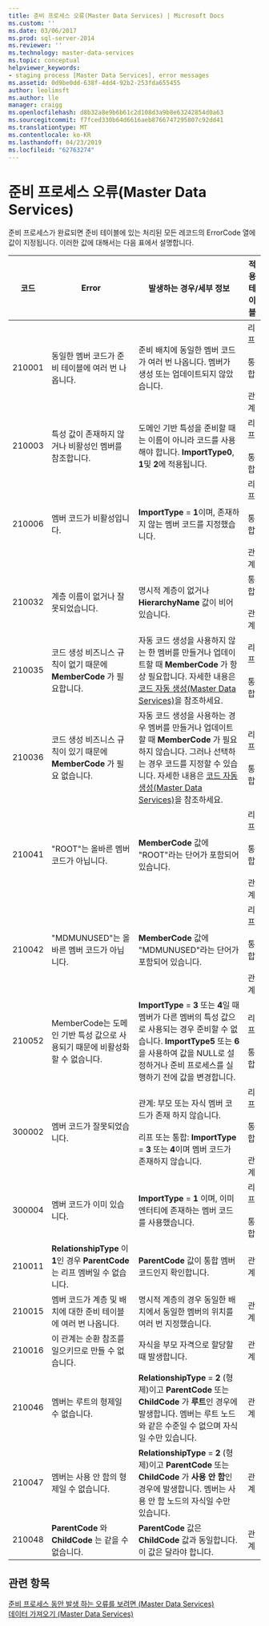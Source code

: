 ```yaml
---
title: 준비 프로세스 오류(Master Data Services) | Microsoft Docs
ms.custom: ''
ms.date: 03/06/2017
ms.prod: sql-server-2014
ms.reviewer: ''
ms.technology: master-data-services
ms.topic: conceptual
helpviewer_keywords:
- staging process [Master Data Services], error messages
ms.assetid: 0d9be0dd-638f-4dd4-92b2-253fda655455
author: leolimsft
ms.author: lle
manager: craigg
ms.openlocfilehash: d8b32a8e9b6b61c2d108d3a9b8e63242854d0a63
ms.sourcegitcommit: f7fced330b64d6616aeb8766747295807c92dd41
ms.translationtype: MT
ms.contentlocale: ko-KR
ms.lasthandoff: 04/23/2019
ms.locfileid: "62763274"
---
```

# <a name="staging-process-errors-master-data-services"></a>준비 프로세스 오류(Master Data Services)
  준비 프로세스가 완료되면 준비 테이블에 있는 처리된 모든 레코드의 ErrorCode 열에 값이 지정됩니다. 이러한 값에 대해서는 다음 표에서 설명합니다.  
  
|코드|Error|발생하는 경우/세부 정보|적용 테이블|  
|----------|-----------|--------------------------|----------------------|  
|210001|동일한 멤버 코드가 준비 테이블에 여러 번 나옵니다.|준비 배치에 동일한 멤버 코드가 여러 번 나옵니다. 멤버가 생성 또는 업데이트되지 않았습니다.|리프<br /><br /> 통합<br /><br /> 관계|  
|210003|특성 값이 존재하지 않거나 비활성인 멤버를 참조합니다.|도메인 기반 특성을 준비할 때는 이름이 아니라 코드를 사용해야 합니다. **ImportType0**, **1**및 **2**에 적용됩니다.|리프<br /><br /> 통합|  
|210006|멤버 코드가 비활성입니다.|**ImportType** = **1**이며, 존재하지 않는 멤버 코드를 지정했습니다.|리프<br /><br /> 통합<br /><br /> 관계|  
|210032|계층 이름이 없거나 잘못되었습니다.|명시적 계층이 없거나 **HierarchyName** 값이 비어 있습니다.|통합<br /><br /> 관계|  
|210035|코드 생성 비즈니스 규칙이 없기 때문에 **MemberCode** 가 필요합니다.|자동 코드 생성을 사용하지 않는 한 멤버를 만들거나 업데이트할 때 **MemberCode** 가 항상 필요합니다. 자세한 내용은 [코드 자동 생성&#40;Master Data Services&#41;](automatic-code-creation-master-data-services.md)을 참조하세요.|리프<br /><br /> 통합|  
|210036|코드 생성 비즈니스 규칙이 있기 때문에 **MemberCode** 가 필요 없습니다.|자동 코드 생성을 사용하는 경우 멤버를 만들거나 업데이트할 때 **MemberCode** 가 필요하지 않습니다. 그러나 선택하는 경우 코드를 지정할 수 있습니다. 자세한 내용은 [코드 자동 생성&#40;Master Data Services&#41;](automatic-code-creation-master-data-services.md)을 참조하세요.|리프<br /><br /> 통합|  
|210041|"ROOT"는 올바른 멤버 코드가 아닙니다.|**MemberCode** 값에 "ROOT"라는 단어가 포함되어 있습니다.|리프<br /><br /> 통합<br /><br /> 관계|  
|210042|"MDMUNUSED"는 올바른 멤버 코드가 아닙니다.|**MemberCode** 값에 "MDMUNUSED"라는 단어가 포함되어 있습니다.|리프<br /><br /> 통합<br /><br /> 관계|  
|210052|MemberCode는 도메인 기반 특성 값으로 사용되기 때문에 비활성화할 수 없습니다.|**ImportType** = **3** 또는 **4**일 때 멤버가 다른 멤버의 특성 값으로 사용되는 경우 준비할 수 없습니다. **ImportType5** 또는 **6** 을 사용하여 값을 NULL로 설정하거나 준비 프로세스를 실행하기 전에 값을 변경합니다.|리프<br /><br /> 통합|  
|300002|멤버 코드가 잘못되었습니다.|관계: 부모 또는 자식 멤버 코드가 존재 하지 않습니다.<br /><br /> 리프 또는 통합: **ImportType** = **3** 또는 **4**이며 멤버 코드가 존재하지 않습니다.|리프<br /><br /> 통합<br /><br /> 관계|  
|300004|멤버 코드가 이미 있습니다.|**ImportType** = **1** 이며, 이미 엔터티에 존재하는 멤버 코드를 사용했습니다.|리프<br /><br /> 통합|  
|210011|**RelationshipType** 이 **1**인 경우 **ParentCode** 는 리프 멤버일 수 없습니다.|**ParentCode** 값이 통합 멤버 코드인지 확인합니다.|관계|  
|210015|멤버 코드가 계층 및 배치에 대한 준비 테이블에 여러 번 나옵니다.|명시적 계층의 경우 동일한 배치에서 동일한 멤버의 위치를 여러 번 지정했습니다.|관계|  
|210016|이 관계는 순환 참조를 일으키므로 만들 수 없습니다.|자식을 부모 자격으로 할당할 때 발생합니다.|관계|  
|210046|멤버는 루트의 형제일 수 없습니다.|**RelationshipType** = **2** (형제)이고 **ParentCode** 또는 **ChildCode** 가 **루트**인 경우에 발생합니다. 멤버는 루트 노드와 같은 수준일 수 없으며 자식일 수만 있습니다.|관계|  
|210047|멤버는 사용 안 함의 형제일 수 없습니다.|**RelationshipType** = **2** (형제)이고 **ParentCode** 또는 **ChildCode** 가 **사용 안 함**인 경우에 발생합니다. 멤버는 사용 안 함 노드의 자식일 수만 있습니다.|관계|  
|210048|**ParentCode** 와 **ChildCode** 는 같을 수 없습니다.|**ParentCode** 값은 **ChildCode** 값과 동일합니다. 이 값은 달라야 합니다.|관계|  
  
## <a name="see-also"></a>관련 항목  
 [준비 프로세스 동안 발생 하는 오류를 보려면 &#40;Master Data Services&#41;](view-errors-that-occur-during-staging-master-data-services.md)   
 [데이터 가져오기 &#40;Master Data Services&#41;](overview-importing-data-from-tables-master-data-services.md)  
  
  
